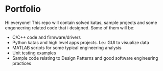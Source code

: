 # Portfolio
Hi everyone! This repo will contain solved katas, sample projects and some engeneering related code that i designed. Some of them will be:
- C/C++ code and firmware/drivers
- Python katas and high level apps projects. I.e.: GUI to visualize data
- MATLAB scripts for some typical engineering analysis
- Unit testing examples
- Sample code relating to Design Patterns and good software engineering practices

